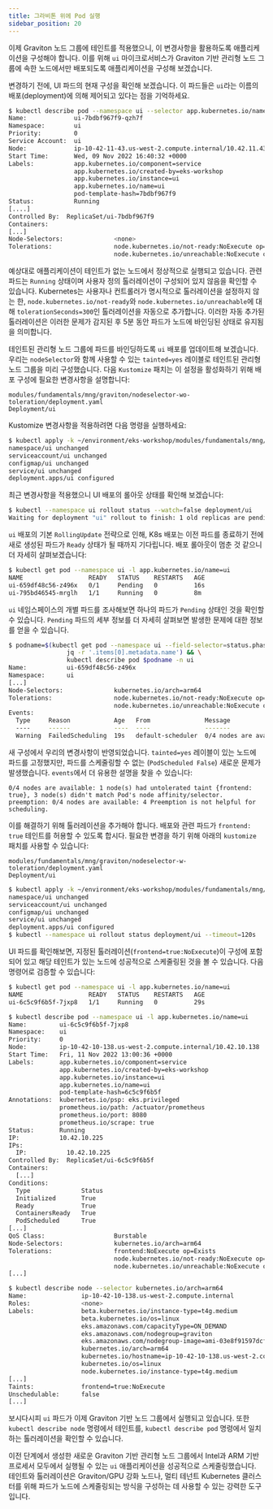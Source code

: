 ```yaml
---
title: 그라비톤 위에 Pod 실행
sidebar_position: 20
---
```

이제 Graviton 노드 그룹에 테인트를 적용했으니, 이 변경사항을 활용하도록 애플리케이션을 구성해야 합니다. 이를 위해 `ui` 마이크로서비스가 Graviton 기반 관리형 노드 그룹에 속한 노드에서만 배포되도록 애플리케이션을 구성해 보겠습니다.

변경하기 전에, UI 파드의 현재 구성을 확인해 보겠습니다. 이 파드들은 `ui`라는 이름의 배포(deployment)에 의해 제어되고 있다는 점을 기억하세요.

```bash
$ kubectl describe pod --namespace ui --selector app.kubernetes.io/name=ui
Name:             ui-7bdbf967f9-qzh7f
Namespace:        ui
Priority:         0
Service Account:  ui
Node:             ip-10-42-11-43.us-west-2.compute.internal/10.42.11.43
Start Time:       Wed, 09 Nov 2022 16:40:32 +0000
Labels:           app.kubernetes.io/component=service
                  app.kubernetes.io/created-by=eks-workshop
                  app.kubernetes.io/instance=ui
                  app.kubernetes.io/name=ui
                  pod-template-hash=7bdbf967f9
Status:           Running
[....]
Controlled By:  ReplicaSet/ui-7bdbf967f9
Containers:
[...]
Node-Selectors:              <none>
Tolerations:                 node.kubernetes.io/not-ready:NoExecute op=Exists for 300s
                             node.kubernetes.io/unreachable:NoExecute op=Exists for 300s
```

예상대로 애플리케이션이 테인트가 없는 노드에서 정상적으로 실행되고 있습니다. 관련 파드는 `Running` 상태이며 사용자 정의 톨러레이션이 구성되어 있지 않음을 확인할 수 있습니다. Kubernetes는 사용자나 컨트롤러가 명시적으로 톨러레이션을 설정하지 않는 한, `node.kubernetes.io/not-ready`와 `node.kubernetes.io/unreachable`에 대해 `tolerationSeconds=300`인 톨러레이션을 자동으로 추가합니다. 이러한 자동 추가된 톨러레이션은 이러한 문제가 감지된 후 5분 동안 파드가 노드에 바인딩된 상태로 유지됨을 의미합니다.

테인트된 관리형 노드 그룹에 파드를 바인딩하도록 `ui` 배포를 업데이트해 보겠습니다. 우리는 `nodeSelector`와 함께 사용할 수 있는 `tainted=yes` 레이블로 테인트된 관리형 노드 그룹을 미리 구성했습니다. 다음 `Kustomize` 패치는 이 설정을 활성화하기 위해 배포 구성에 필요한 변경사항을 설명합니다:

```kustomization
modules/fundamentals/mng/graviton/nodeselector-wo-toleration/deployment.yaml
Deployment/ui
```

Kustomize 변경사항을 적용하려면 다음 명령을 실행하세요:

```bash
$ kubectl apply -k ~/environment/eks-workshop/modules/fundamentals/mng/graviton/nodeselector-wo-toleration/
namespace/ui unchanged
serviceaccount/ui unchanged
configmap/ui unchanged
service/ui unchanged
deployment.apps/ui configured
```

최근 변경사항을 적용했으니 UI 배포의 롤아웃 상태를 확인해 보겠습니다:

```bash
$ kubectl --namespace ui rollout status --watch=false deployment/ui
Waiting for deployment "ui" rollout to finish: 1 old replicas are pending termination...
```

`ui` 배포의 기본 `RollingUpdate` 전략으로 인해, K8s 배포는 이전 파드를 종료하기 전에 새로 생성된 파드가 `Ready` 상태가 될 때까지 기다립니다. 배포 롤아웃이 멈춘 것 같으니 더 자세히 살펴보겠습니다:

```bash
$ kubectl get pod --namespace ui -l app.kubernetes.io/name=ui
NAME                  READY   STATUS    RESTARTS   AGE
ui-659df48c56-z496x   0/1     Pending   0          16s
ui-795bd46545-mrglh   1/1     Running   0          8m
```

`ui` 네임스페이스의 개별 파드를 조사해보면 하나의 파드가 `Pending` 상태인 것을 확인할 수 있습니다. `Pending` 파드의 세부 정보를 더 자세히 살펴보면 발생한 문제에 대한 정보를 얻을 수 있습니다.

```bash
$ podname=$(kubectl get pod --namespace ui --field-selector=status.phase=Pending -o json | \
                jq -r '.items[0].metadata.name') && \
                kubectl describe pod $podname -n ui
Name:           ui-659df48c56-z496x
Namespace:      ui
[...]
Node-Selectors:              kubernetes.io/arch=arm64
Tolerations:                 node.kubernetes.io/not-ready:NoExecute op=Exists for 300s
                             node.kubernetes.io/unreachable:NoExecute op=Exists for 300s
Events:
  Type     Reason            Age   From               Message
  ----     ------            ----  ----               -------
  Warning  FailedScheduling  19s   default-scheduler  0/4 nodes are available: 1 node(s) had untolerated taint {frontend: true}, 3 node(s) didn't match Pod's node affinity/selector. preemption: 0/4 nodes are available: 4 Preemption is not helpful for scheduling.
```

새 구성에서 우리의 변경사항이 반영되었습니다. `tainted=yes` 레이블이 있는 노드에 파드를 고정했지만, 파드를 스케줄링할 수 없는 (`PodScheduled False`) 새로운 문제가 발생했습니다. `events`에서 더 유용한 설명을 찾을 수 있습니다:

```text
0/4 nodes are available: 1 node(s) had untolerated taint {frontend: true}, 3 node(s) didn't match Pod's node affinity/selector. preemption: 0/4 nodes are available: 4 Preemption is not helpful for scheduling.
```

이를 해결하기 위해 톨러레이션을 추가해야 합니다. 배포와 관련 파드가 `frontend: true` 테인트를 허용할 수 있도록 합시다. 필요한 변경을 하기 위해 아래의 `kustomize` 패치를 사용할 수 있습니다:

```kustomization
modules/fundamentals/mng/graviton/nodeselector-w-toleration/deployment.yaml
Deployment/ui
```

```bash
$ kubectl apply -k ~/environment/eks-workshop/modules/fundamentals/mng/graviton/nodeselector-w-toleration/
namespace/ui unchanged
serviceaccount/ui unchanged
configmap/ui unchanged
service/ui unchanged
deployment.apps/ui configured
$ kubectl --namespace ui rollout status deployment/ui --timeout=120s
```

UI 파드를 확인해보면, 지정된 톨러레이션(`frontend=true:NoExecute`)이 구성에 포함되어 있고 해당 테인트가 있는 노드에 성공적으로 스케줄링된 것을 볼 수 있습니다. 다음 명령어로 검증할 수 있습니다:

```bash
$ kubectl get pod --namespace ui -l app.kubernetes.io/name=ui
NAME                  READY   STATUS    RESTARTS   AGE
ui-6c5c9f6b5f-7jxp8   1/1     Running   0          29s
```

```bash
$ kubectl describe pod --namespace ui -l app.kubernetes.io/name=ui
Name:         ui-6c5c9f6b5f-7jxp8
Namespace:    ui
Priority:     0
Node:         ip-10-42-10-138.us-west-2.compute.internal/10.42.10.138
Start Time:   Fri, 11 Nov 2022 13:00:36 +0000
Labels:       app.kubernetes.io/component=service
              app.kubernetes.io/created-by=eks-workshop
              app.kubernetes.io/instance=ui
              app.kubernetes.io/name=ui
              pod-template-hash=6c5c9f6b5f
Annotations:  kubernetes.io/psp: eks.privileged
              prometheus.io/path: /actuator/prometheus
              prometheus.io/port: 8080
              prometheus.io/scrape: true
Status:       Running
IP:           10.42.10.225
IPs:
  IP:           10.42.10.225
Controlled By:  ReplicaSet/ui-6c5c9f6b5f
Containers:
  [...]
Conditions:
  Type              Status
  Initialized       True
  Ready             True
  ContainersReady   True
  PodScheduled      True
[...]
QoS Class:                   Burstable
Node-Selectors:              kubernetes.io/arch=arm64
Tolerations:                 frontend:NoExecute op=Exists
                             node.kubernetes.io/not-ready:NoExecute op=Exists for 300s
                             node.kubernetes.io/unreachable:NoExecute op=Exists for 300s
[...]
```

```bash
$ kubectl describe node --selector kubernetes.io/arch=arm64
Name:               ip-10-42-10-138.us-west-2.compute.internal
Roles:              <none>
Labels:             beta.kubernetes.io/instance-type=t4g.medium
                    beta.kubernetes.io/os=linux
                    eks.amazonaws.com/capacityType=ON_DEMAND
                    eks.amazonaws.com/nodegroup=graviton
                    eks.amazonaws.com/nodegroup-image=ami-03e8f91597dcf297b
                    kubernetes.io/arch=arm64
                    kubernetes.io/hostname=ip-10-42-10-138.us-west-2.compute.internal
                    kubernetes.io/os=linux
                    node.kubernetes.io/instance-type=t4g.medium
[...]
Taints:             frontend=true:NoExecute
Unschedulable:      false
[...]
```

보시다시피 `ui` 파드가 이제 Graviton 기반 노드 그룹에서 실행되고 있습니다. 또한 `kubectl describe node` 명령에서 테인트를, `kubectl describe pod` 명령에서 일치하는 톨러레이션을 확인할 수 있습니다.

이전 단계에서 생성한 새로운 Graviton 기반 관리형 노드 그룹에서 Intel과 ARM 기반 프로세서 모두에서 실행될 수 있는 `ui` 애플리케이션을 성공적으로 스케줄링했습니다. 테인트와 톨러레이션은 Graviton/GPU 강화 노드나, 멀티 테넌트 Kubernetes 클러스터를 위해 파드가 노드에 스케줄링되는 방식을 구성하는 데 사용할 수 있는 강력한 도구입니다.

